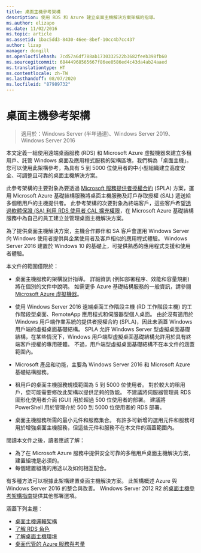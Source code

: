 ```yaml
---
title: 桌面主機參考架構
description: 使用 RDS 和 Azure 建立桌面主機解決方案架構的指導。
ms.author: elizapo
ms.date: 11/02/2016
ms.topic: article
ms.assetid: 1bac5dd3-8430-46ee-8bef-10cc4b7cc437
author: lizap
manager: dongill
ms.openlocfilehash: 7cd57a6df788ab1730332522b3682feeb398fb60
ms.sourcegitcommit: 68444968565667f86ee0586ed4c43da4ab24aaed
ms.translationtype: HT
ms.contentlocale: zh-TW
ms.lasthandoff: 08/07/2020
ms.locfileid: "87989732"
---
```

# <a name="desktop-hosting-reference-architecture"></a>桌面主機參考架構

>適用於：Windows Server (半年通道)、Windows Server 2019、Windows Server 2016

本文定義一組使用遠端桌面服務 (RDS) 和 Microsoft Azure 虛擬機器來建立多租用戶、託管 Windows 桌面及應用程式服務的架構區塊，我們稱為「桌面主機」。 您可以使用此架構參考，為具有 5 到 5000 位使用者的中小型組織建立高度安全、可調整且可靠的桌面主機解決方案。

此參考架構的主要對象為要透過 [Microsoft 服務提供者授權合約](https://www.microsoft.com/hosting/en/us/licensing/splabenefits.aspx) (SPLA) 方案，運用 Microsoft Azure 基礎結構服務將桌面主機服務及訂戶存取授權 (SAL) 遞送給多個租用戶的主機提供者。 此參考架構的次要對象為終端客戶，這些客戶希望[透過軟體保證 (SA) 利用 RDS 使用者 CAL 擴充權限](https://download.microsoft.com/download/6/B/A/6BA3215A-C8B5-4AD1-AA8E-6C93606A4CFB/Windows_Server_2012_R2_Remote_Desktop_Services_Licensing_Datasheet.pdf)，在 Microsoft Azure 基礎結構服務中為自己的員工建立並管理桌面主機解決方案。

為了提供桌面主機解決方案，主機合作夥伴和 SA 客戶會運用 Windows Server 向 Windows 使用者提供與企業使用者及客戶相似的應用程式體驗。 Windows Server 2016 建置於 Windows 10 的基礎上，可提供熟悉的應用程式支援和使用者體驗。

本文件的範圍僅限於：

* 桌面主機服務的架構設計指導。 詳細資訊 (例如部署程序、效能和容量規劃) 將在個別的文件中說明。 如需更多 Azure 基礎結構服務的一般資訊，請參閱 [Microsoft Azure 虛擬機器](https://azure.microsoft.com/documentation/services/virtual-machines/)。

* 使用 Windows Server 2016 遠端桌面工作階段主機 (RD 工作階段主機) 的工作階段型桌面、RemoteApp 應用程式和伺服器型個人桌面。 由於沒有適用於 Windows 用戶端作業系統的提供者授權合約 (SPLA)，因此未涵蓋 Windows 用戶端的虛擬桌面基礎結構。 SPLA 允許 Windows Server 型虛擬桌面基礎結構，在某些情況下，Windows 用戶端型虛擬桌面基礎結構允許用於具有終端客戶授權的專用硬體。 不過，用戶端型虛擬桌面基礎結構不在本文件的涵蓋範圍內。

* Microsoft 產品和功能，主要為 Windows Server 2016 和 Microsoft Azure 基礎結構服務。

* 租用戶的桌面主機服務規模範圍為 5 到 5000 位使用者。   對於較大的租用戶，您可能需要修改此架構以提供足夠的效能。 不建議將伺服器管理員 RDS 圖形化使用者介面 (GUI) 用於超過 500 位使用者的部署。 建議將 PowerShell 用於管理介於 500 到 5000 位使用者的 RDS 部署。

* 桌面主機服務所需的最小元件和服務集合。 有許多可新增的選用元件和服務可用於增強桌面主機服務，但這些元件和服務不在本文件的涵蓋範圍內。

閱讀本文件之後，讀者應該了解：
- 為了在 Microsoft Azure 服務中提供安全可靠的多租用戶桌面主機解決方案，建置組塊是必須的。
- 每個建置組塊的用途以及如何相互配合。

有多種方法可以根據此架構建置桌面主機解決方案。 此架構概述 Azure 與 Windows Server 2016 的整合與改善。 Windows Server 2012 R2 的[桌面主機參考架構指南](https://go.microsoft.com/fwlink/p/?LinkId=517389)提供其他部署選項。

涵蓋下列主題：
- [桌面主機邏輯架構](Desktop-hosting-logical-architecture.md)
- [了解 RDS 角色](./desktop-hosting-service.md)
- [了解桌面主機環境](Understanding-the-desktop-hosting-environment.md)
- [桌面代管的 Azure 服務與考量](Azure-services-and-considerations-for-desktop-hosting.md)